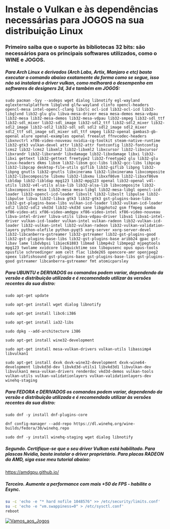 # Instale o Vulkan e às dependências necessárias para JOGOS na sua distribuição Linux
### Primeiro saiba que o suporte às bibliotecas 32 bits: são necessários para os principais softwares utilizados, como o WINE e JOGOS.


##### Para Arch Linux e derivados (Arch Labs, Artix, Manjaro e etc) basta executar o comando abaixo exatamente da forma como se segue, isso não só instalará o driver vulkan, como melhorará o desempenho em softwares de designers 2d, 3d e também em JOGOS:

```
sudo pacman -Syy --asdeps wget dialog libnotify egl-wayland eglexternalplatform libglvnd glfw-wayland clinfo opencl-headers opencl-mesa intel-opencl-clang libclc ocl-icd lib32-ocl-icd lib32-libglvnd lib32-glu glu libva-mesa-driver mesa mesa-demos mesa-vdpau lib32-mesa lib32-mesa-demos lib32-mesa-vdpau lib32-smpeg lib32-sdl_ttf lib32-sdl_mixer lib32-sdl_image lib32-sdl2_ttf lib32-sdl2_mixer lib32-sdl2_image lib32-sdl2 lib32-sdl sdl sdl2 sdl2_image sdl2_mixer sdl2_ttf sdl_image sdl_mixer sdl_ttf smpeg lib32-openal gambas3-gb-openal alure openal-examples openal freealut ffnvcodec-headers libxnvctrl xf86-video-nouveau nvidia-cg-toolkit steam-native-runtime lib32-gtk3 vulkan-devel attr lib32-attr fontconfig lib32-fontconfig lcms2 lib32-lcms2 libxml2 lib32-libxml2 libxcursor lib32-libxcursor libxrandr lib32-libxrandr libxdamage lib32-libxdamage libxi lib32-libxi gettext lib32-gettext freetype2 lib32-freetype2 glu lib32-glu linux-headers dkms libsm lib32-libsm gcc-libs lib32-gcc-libs libpcap lib32-libpcap desktop-file-utils giflib lib32-giflib libpng lib32-libpng gnutls lib32-gnutls libxinerama lib32-libxinerama libxcomposite lib32-libxcomposite libxmu lib32-libxmu libxxf86vm lib32-libxxf86vm libldap lib32-libldap mpg123 lib32-mpg123 openal lib32-openal v4l-utils lib32-v4l-utils alsa-lib lib32-alsa-lib libxcomposite lib32-libxcomposite mesa lib32-mesa mesa-libgl lib32-mesa-libgl opencl-icd-loader lib32-opencl-icd-loader libxslt lib32-libxslt libpulse lib32-libpulse libva lib32-libva gtk3 lib32-gtk3 gst-plugins-base-libs lib32-gst-plugins-base-libs vulkan-icd-loader lib32-vulkan-icd-loader sdl2 lib32-sdl2 vkd3d lib32-vkd3d sane libgphoto2 gsm ffmpeg samba xf86-video-ati xf86-video-amdgpu xf86-video-intel xf86-video-nouveau libva-intel-driver libva-utils libva-vdpau-driver libva1 libva1-intel-driver vulkan-icd-loader vulkan-intel vulkan-radeon lib32-vulkan-icd-loader lib32-vulkan-intel lib32-vulkan-radeon lib32-vulkan-validation-layers python-olefile python-pyqt5 xorg-server xorg-server-devel lib32-libcanberra-gstreamer lib32-gstreamer lib32-gst-plugins-good lib32-gst-plugins-base-libs lib32-gst-plugins-base aribb24 gpac gst-libav lame libdvbpsi libiec61883 libmad libmp4v2 libmpeg2 mjpegtools mpg123 twolame xvidcore libquicktime sox libopusenc opus opus-tools opusfile schroedinger aom celt flac libde265 opencore-amr openjpeg2 speex libfishsound gst-plugins-base gst-plugins-base-libs gst-plugins-good gstreamer libcanberra-gstreamer fmt atomicparsley
```

##### Para UBUNTU e DERIVADOS os comandos podem variar, dependendo da versão e distribuição utilizada e é recomendado utilizar às versões recentes da sua distro:

```
sudo apt-get update

sudo apt-get install wget dialog libnotify

sudo apt-get install libc6:i386

sudo apt-get install ia32-libs

sudo dpkg --add-architecture i386

sudo apt-get install wine32-development 

sudo apt-get install mesa-vulkan-drivers vulkan-utils libassimp4 libvulkan1

sudo apt-get install dxvk dxvk-wine32-development dxvk-wine64-development libvkd3d-dev libvkd3d-utils1 libvkd3d1 libvulkan-dev libvulkan1 mesa-vulkan-drivers renderdoc vkd3d-demos vulkan-tools vulkan-utils vulkan-validationlayers vulkan-validationlayers-dev winehq-staging
```
##### Para FEDORA e DERIVADOS os comandos podem variar, dependendo da versão e distribuição utilizada e é recomendado utilizar às versões recentes da sua distro:

```
sudo dnf -y install dnf-plugins-core

dnf config-manager --add-repo https://dl.winehq.org/wine-builds/fedora/30/winehq.repo

sudo dnf -y install winehq-staging wget dialog libnotify
```
##### Segundo. Certifique-se que o seu driver Vulkan está habilitado. Para plascas Nvídia, basta instalar o driver proprietário. Para placas RADEON da AMD, siga esse meu tutorial abaixo:
https://amdgpu.github.io/

##### Terceiro. Aumente a performance com mais +50 de FPS - habilite o Esync.

```bash
su -c 'echo -e "* hard nofile 1048576" >> /etc/security/limits.conf'
su -c 'echo -e "vm.swappiness=0" > /etc/sysctl.conf'
reboot
```

[![Vamos_aos_Jogos](https://raw.githubusercontent.com/felipefacundes/desktop/master/wine-jogos/imagens/vamos_aos_jogos.gif)](https://github.com/felipefacundes/PlayOnGit)
